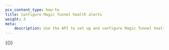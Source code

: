 ```yaml
---
pcx_content_type: how-to
title: Configure Magic Tunnel health alerts
weight: 3
meta:
    description: Use the API to set up and configure Magic Tunnel health alerts
---
```


{{<render file="_magic-tunnel-health-alerts.md" withParameters="Magic WAN;;To enable Magic Tunnel health alerts, Magic WAN customers should use the following workflow:" >}}